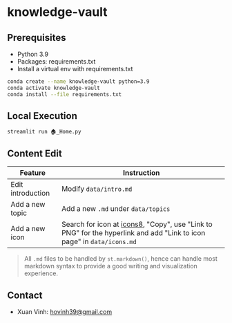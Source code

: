 # knowledge-vault

## Prerequisites
- Python 3.9
- Packages: requirements.txt
- Install a virtual env with requirements.txt
```bash
conda create --name knowledge-vault python=3.9
conda activate knowledge-vault
conda install --file requirements.txt
```

## Local Execution
```bash
streamlit run 🏠_Home.py
```

## Content Edit

| Feature | Instruction |
| -------- | -------- |
| Edit introduction  | Modify `data/intro.md` |
| Add a new topic | Add a new `.md` under `data/topics`|
| Add a new icon| Search for icon at <a href="https://icons8.com/icons/set/netlify">icons8</a>, "Copy", use "Link to PNG" for the hyperlink and add "Link to icon page" in `data/icons.md`|

> All `.md` files to be handled by `st.markdown()`, hence can handle most markdown syntax to provide a good writing and visualization experience. 

## Contact
- Xuan Vinh: hovinh39@gmail.com